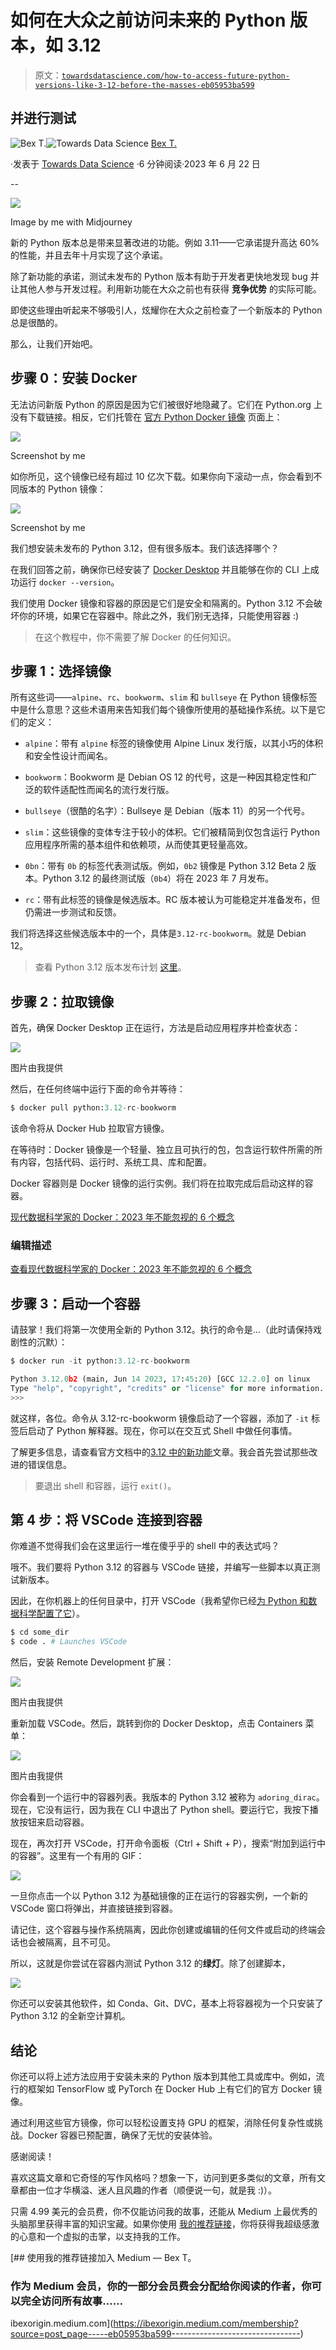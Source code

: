 # 如何在大众之前访问未来的 Python 版本，如 3.12

> 原文：[`towardsdatascience.com/how-to-access-future-python-versions-like-3-12-before-the-masses-eb05953ba599`](https://towardsdatascience.com/how-to-access-future-python-versions-like-3-12-before-the-masses-eb05953ba599)

## 并进行测试

[](https://ibexorigin.medium.com/?source=post_page-----eb05953ba599--------------------------------)![Bex T.](https://ibexorigin.medium.com/?source=post_page-----eb05953ba599--------------------------------)[](https://towardsdatascience.com/?source=post_page-----eb05953ba599--------------------------------)![Towards Data Science](https://towardsdatascience.com/?source=post_page-----eb05953ba599--------------------------------) [Bex T.](https://ibexorigin.medium.com/?source=post_page-----eb05953ba599--------------------------------)

·发表于 [Towards Data Science](https://towardsdatascience.com/?source=post_page-----eb05953ba599--------------------------------) ·6 分钟阅读·2023 年 6 月 22 日

--

![](img/97b8818cf5623f3b04b622ac8e77d05a.png)

Image by me with Midjourney

新的 Python 版本总是带来显著改进的功能。例如 3.11——它承诺提升高达 60% 的性能，并且去年十月实现了这个承诺。

除了新功能的承诺，测试未发布的 Python 版本有助于开发者更快地发现 bug 并让其他人参与开发过程。利用新功能在大众之前也有获得 **竞争优势** 的实际可能。

即使这些理由听起来不够吸引人，炫耀你在大众之前检查了一个新版本的 Python 总是很酷的。

那么，让我们开始吧。

## 步骤 0：安装 Docker

无法访问新版 Python 的原因是因为它们被很好地隐藏了。它们在 Python.org 上没有下载链接。相反，它们托管在 [官方 Python Docker 镜像](https://hub.docker.com/_/python) 页面上：

![](img/5d6f6338bafa5bfda306718d4b6e0684.png)

Screenshot by me

如你所见，这个镜像已经有超过 10 亿次下载。如果你向下滚动一点，你会看到不同版本的 Python 镜像：

![](img/3489092a5d50f451c478638dfd7721d3.png)

Screenshot by me

我们想安装未发布的 Python 3.12，但有很多版本。我们该选择哪个？

在我们回答之前，确保你已经安装了 [Docker Desktop](https://www.docker.com/products/docker-desktop/) 并且能够在你的 CLI 上成功运行 `docker --version`。

我们使用 Docker 镜像和容器的原因是它们是安全和隔离的。Python 3.12 不会破坏你的环境，如果它在容器中。除此之外，我们别无选择，只能使用容器 :)

> 在这个教程中，你不需要了解 Docker 的任何知识。

## 步骤 1：选择镜像

所有这些词——`alpine`、`rc`、`bookworm`、`slim` 和 `bullseye` 在 Python 镜像标签中是什么意思？这些术语用来告知我们每个镜像所使用的基础操作系统。以下是它们的定义：

+   `alpine`：带有 `alpine` 标签的镜像使用 Alpine Linux 发行版，以其小巧的体积和安全性设计而闻名。

+   `bookworm`：Bookworm 是 Debian OS 12 的代号，这是一种因其稳定性和广泛的软件适配性而闻名的流行发行版。

+   `bullseye`（很酷的名字）：Bullseye 是 Debian（版本 11）的另一个代号。

+   `slim`：这些镜像的变体专注于较小的体积。它们被精简到仅包含运行 Python 应用程序所需的基本组件和依赖项，从而使其更轻量高效。

+   `0bn`：带有 `0b` 的标签代表测试版。例如，`0b2` 镜像是 Python 3.12 Beta 2 版本。Python 3.12 的最终测试版（`0b4`）将在 2023 年 7 月发布。

+   `rc`：带有此标签的镜像是候选版本。RC 版本被认为可能稳定并准备发布，但仍需进一步测试和反馈。

我们将选择这些候选版本中的一个，具体是`3.12-rc-bookworm`。就是 Debian 12。

> 查看 Python 3.12 版本发布计划 [这里](https://peps.python.org/pep-0693/)。

## 步骤 2：拉取镜像

首先，确保 Docker Desktop 正在运行，方法是启动应用程序并检查状态：

![](img/73df241eb070c51cdf7864753adb6672.png)

图片由我提供

然后，在任何终端中运行下面的命令并等待：

```py
$ docker pull python:3.12-rc-bookworm
```

该命令将从 Docker Hub 拉取官方镜像。

在等待时：Docker 镜像是一个轻量、独立且可执行的包，包含运行软件所需的所有内容，包括代码、运行时、系统工具、库和配置。

Docker 容器则是 Docker 镜像的运行实例。我们将在拉取完成后启动这样的容器。

[现代数据科学家的 Docker：2023 年不能忽视的 6 个概念](https://towardsdatascience.com/docker-for-the-modern-data-scientists-6-concepts-you-cant-ignore-in-2023-8c9477e1f4a5?source=post_page-----eb05953ba599--------------------------------) 

### 编辑描述

[查看现代数据科学家的 Docker：2023 年不能忽视的 6 个概念](https://towardsdatascience.com/docker-for-the-modern-data-scientists-6-concepts-you-cant-ignore-in-2023-8c9477e1f4a5?source=post_page-----eb05953ba599--------------------------------)

## 步骤 3：启动一个容器

请鼓掌！我们将第一次使用全新的 Python 3.12。执行的命令是…（此时请保持戏剧性的沉默）：

```py
$ docker run -it python:3.12-rc-bookworm

Python 3.12.0b2 (main, Jun 14 2023, 17:45:20) [GCC 12.2.0] on linux
Type "help", "copyright", "credits" or "license" for more information.
>>>
```

就这样，各位。命令从 3.12-rc-bookworm 镜像启动了一个容器，添加了 `-it` 标签后启动了 Python 解释器。现在，你可以在交互式 Shell 中做任何事情。

了解更多信息，请查看官方文档中的[3.12 中的新功能](https://docs.python.org/3.12/whatsnew/3.12.html)文章。我会首先尝试那些改进的错误信息。

> 要退出 shell 和容器，运行 `exit()`。

## 第 4 步：将 VSCode 连接到容器

你难道不觉得我们会在这里运行一堆在傻乎乎的 shell 中的表达式吗？

哦不。我们要将 Python 3.12 的容器与 VSCode 链接，并编写一些脚本以真正测试新版本。

因此，在你机器上的任何目录中，打开 VSCode（我希望你已经[为 Python 和数据科学配置了它](https://code.visualstudio.com/docs/datascience/data-science-tutorial)）。

```py
$ cd some_dir
$ code . # Launches VSCode
```

然后，安装 Remote Development 扩展：

![](img/b52a687c363c0bee7cff213f22f3c744.png)

图片由我提供

重新加载 VSCode。然后，跳转到你的 Docker Desktop，点击 Containers 菜单：

![](img/f5c7d8ce2333573930d8eb84f7a06ca5.png)

图片由我提供

你会看到一个运行中的容器列表。我版本的 Python 3.12 被称为 `adoring_dirac`。现在，它没有运行，因为我在 CLI 中退出了 Python shell。要运行它，我按下播放按钮来启动容器。

现在，再次打开 VSCode，打开命令面板（Ctrl + Shift + P），搜索“附加到运行中的容器”。这里有一个有用的 GIF：

![](img/43fb8eb62f3fb3b60da5651b2c20da2f.png)

一旦你点击一个以 Python 3.12 为基础镜像的正在运行的容器实例，一个新的 VSCode 窗口将弹出，并直接链接到容器。

请记住，这个容器与操作系统隔离，因此你创建或编辑的任何文件或启动的终端会话也会被隔离，且不可见。

所以，这就是你尝试在容器内测试 Python 3.12 的**绿灯**。除了创建脚本，

![](img/40e4996425a9d76ffd89912e1f8c150a.png)

你还可以安装其他软件，如 Conda、Git、DVC，基本上将容器视为一个只安装了 Python 3.12 的全新空计算机。

## 结论

你还可以将上述方法应用于安装未来的 Python 版本到其他工具或库中。例如，流行的框架如 TensorFlow 或 PyTorch 在 Docker Hub 上有它们的官方 Docker 镜像。

通过利用这些官方镜像，你可以轻松设置支持 GPU 的框架，消除任何复杂性或挑战。Docker 容器已预配置，确保了无忧的安装体验。

感谢阅读！

喜欢这篇文章和它奇怪的写作风格吗？想象一下，访问到更多类似的文章，所有文章都由一位才华横溢、迷人且风趣的作者（顺便说一句，就是我 :)）。

只需 4.99 美元的会员费，你不仅能访问我的故事，还能从 Medium 上最优秀的头脑那里获得丰富的知识宝藏。如果你使用 [我的推荐链接](https://ibexorigin.medium.com/membership)，你将获得我超级感激的心意和一个虚拟的击掌，以支持我的工作。

[](https://ibexorigin.medium.com/membership?source=post_page-----eb05953ba599--------------------------------) [## 使用我的推荐链接加入 Medium — Bex T。

### 作为 Medium 会员，你的一部分会员费会分配给你阅读的作者，你可以完全访问所有故事……

ibexorigin.medium.com](https://ibexorigin.medium.com/membership?source=post_page-----eb05953ba599--------------------------------)
